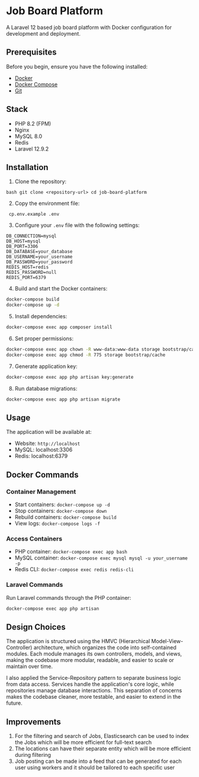 # Job Board Platform

A Laravel 12 based job board platform with Docker configuration for development and deployment.

## Prerequisites

Before you begin, ensure you have the following installed:
- [Docker](https://docs.docker.com/get-docker/)
- [Docker Compose](https://docs.docker.com/compose/install/)
- [Git](https://git-scm.com/downloads)

## Stack

- PHP 8.2 (FPM)
- Nginx
- MySQL 8.0
- Redis
- Laravel 12.9.2

## Installation

1. Clone the repository:
   

```bash git clone <repository-url> cd job-board-platform```

2. Copy the environment file:


``` cp.env.example .env```

3. Configure your `.env` file with the following settings:

```env 
DB_CONNECTION=mysql 
DB_HOST=mysql 
DB_PORT=3306 
DB_DATABASE=your_database 
DB_USERNAME=your_username 
DB_PASSWORD=your_password
REDIS_HOST=redis 
REDIS_PASSWORD=null 
REDIS_PORT=6379
```


4. Build and start the Docker containers:

```bash
docker-compose build 
docker-compose up -d
```

5. Install dependencies:

```bash 
docker-compose exec app composer install
```

6. Set proper permissions:

```bash 
docker-compose exec app chown -R www-data:www-data storage bootstrap/cache 
docker-compose exec app chmod -R 775 storage bootstrap/cache

```

7. Generate application key:

```bash
docker-compose exec app php artisan key:generate
```

8. Run database migrations:

```bash 
docker-compose exec app php artisan migrate

```


## Usage

The application will be available at:
- Website: `http://localhost`
- MySQL: localhost:3306
- Redis: localhost:6379

## Docker Commands

### Container Management
- Start containers: `docker-compose up -d`
- Stop containers: `docker-compose down`
- Rebuild containers: `docker-compose build`
- View logs: `docker-compose logs -f`

### Access Containers
- PHP container: `docker-compose exec app bash`
- MySQL container: `docker-compose exec mysql mysql -u your_username -p`
- Redis CLI: `docker-compose exec redis redis-cli`

### Laravel Commands
Run Laravel commands through the PHP container:
```bash
docker-compose exec app php artisan
```



## Design Choices

The application is structured using the HMVC (Hierarchical Model-View-Controller) architecture, which organizes the code into self-contained modules. Each module manages its own controllers, models, and views, making the codebase more modular, readable, and easier to scale or maintain over time.

I also applied the Service-Repository pattern to separate business logic from data access. Services handle the application's core logic, while repositories manage database interactions. This separation of concerns makes the codebase cleaner, more testable, and easier to extend in the future.

## Improvements

1. For the filtering and search of Jobs, Elasticsearch can be used to index the Jobs which will be more efficient for full-text search
2. The locations can have their separate entity which will be more efficient during filtering
3. Job posting can be made into a feed that can be generated for each user using workers and it should be tailored to each specific user
